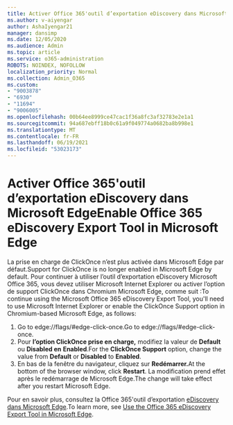 ```yaml
---
title: Activer Office 365'outil d’exportation eDiscovery dans Microsoft Edge
ms.author: v-aiyengar
author: AshaIyengar21
manager: dansimp
ms.date: 12/05/2020
ms.audience: Admin
ms.topic: article
ms.service: o365-administration
ROBOTS: NOINDEX, NOFOLLOW
localization_priority: Normal
ms.collection: Admin_O365
ms.custom:
- "9003878"
- "6930"
- "11694"
- "9006005"
ms.openlocfilehash: 00b64ee8999ce47cac1f36a8fc3af32783e2e1a1
ms.sourcegitcommit: 94a687ebff18b0c61a9f049774a0682ba8b998e1
ms.translationtype: MT
ms.contentlocale: fr-FR
ms.lasthandoff: 06/19/2021
ms.locfileid: "53023173"
---
```

# <a name="enable-office-365-ediscovery-export-tool-in-microsoft-edge"></a><span data-ttu-id="99cde-102">Activer Office 365'outil d’exportation eDiscovery dans Microsoft Edge</span><span class="sxs-lookup"><span data-stu-id="99cde-102">Enable Office 365 eDiscovery Export Tool in Microsoft Edge</span></span>

<span data-ttu-id="99cde-103">La prise en charge de ClickOnce n’est plus activée dans Microsoft Edge par défaut.</span><span class="sxs-lookup"><span data-stu-id="99cde-103">Support for ClickOnce is no longer enabled in Microsoft Edge by default.</span></span> <span data-ttu-id="99cde-104">Pour continuer à utiliser l’outil d’exportation eDiscovery Microsoft Office 365, vous devez utiliser Microsoft Internet Explorer ou activer l’option de support ClickOnce dans Chromium Microsoft Edge, comme suit :</span><span class="sxs-lookup"><span data-stu-id="99cde-104">To continue using the Microsoft Office 365 eDiscovery Export Tool, you'll need to use Microsoft Internet Explorer or enable the ClickOnce Support option in Chromium-based Microsoft Edge, as follows:</span></span>

1. <span data-ttu-id="99cde-105">Go to edge://flags/#edge-click-once.</span><span class="sxs-lookup"><span data-stu-id="99cde-105">Go to edge://flags/#edge-click-once.</span></span>
1. <span data-ttu-id="99cde-106">Pour **l’option ClickOnce prise en charge,** modifiez la valeur de **Default** ou **Disabled en** **Enabled**.</span><span class="sxs-lookup"><span data-stu-id="99cde-106">For the **ClickOnce Support** option, change the value from **Default** or **Disabled** to **Enabled**.</span></span>
1. <span data-ttu-id="99cde-107">En bas de la fenêtre du navigateur, cliquez sur **Redémarrer.**</span><span class="sxs-lookup"><span data-stu-id="99cde-107">At the bottom of the browser window, click **Restart**.</span></span> <span data-ttu-id="99cde-108">La modification prend effet après le redémarrage de Microsoft Edge.</span><span class="sxs-lookup"><span data-stu-id="99cde-108">The change will take effect after you restart Microsoft Edge.</span></span>

<span data-ttu-id="99cde-109">Pour en savoir plus, consultez la Office 365'outil d’exportation [eDiscovery dans Microsoft Edge](https://go.microsoft.com/fwlink/?linkid=2111611).</span><span class="sxs-lookup"><span data-stu-id="99cde-109">To learn more, see [Use the Office 365 eDiscovery Export Tool in Microsoft Edge](https://go.microsoft.com/fwlink/?linkid=2111611).</span></span>
